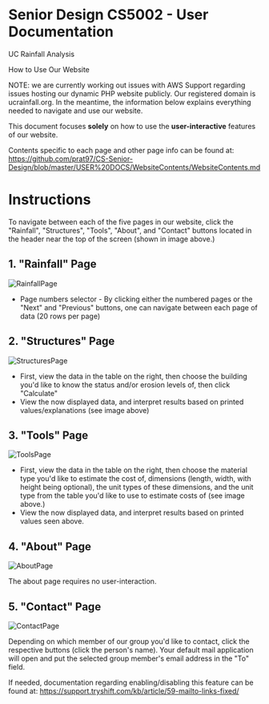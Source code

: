 # Senior Design CS5002 - User Documentation

UC Rainfall Analysis

How to Use Our Website

NOTE: we are currently working out issues with AWS Support regarding issues hosting our dynamic PHP website publicly. Our registered domain is ucrainfall.org. In the meantime, the information below explains everything needed to navigate and use our website. 

This document focuses **solely** on how to use the **user-interactive** features of our website.

Contents specific to each page and other page info can be found at: 
https://github.com/prat97/CS-Senior-Design/blob/master/USER%20DOCS/WebsiteContents/WebsiteContents.md

# Instructions

To navigate between each of the five pages in our website, click the "Rainfall", "Structures", "Tools", "About", and "Contact" buttons located in the header near the top of the screen (shown in image above.)

<h2>1. "Rainfall" Page</h2>

![RainfallPage](https://github.com/prat97/CS-Senior-Design/blob/master/USER%20DOCS/Pictures/RainfallPage.png)

 * Page numbers selector - By clicking either the numbered pages or the "Next" and "Previous" buttons, one can navigate between each page of data (20 rows per page)

<h2>2. "Structures" Page</h2>

![StructuresPage](https://github.com/prat97/CS-Senior-Design/blob/master/USER%20DOCS/Pictures/StructuresPage.png)

 * First, view the data in the table on the right, then choose the building you'd like to know the status and/or erosion levels of, then click "Calculate"
 * View the now displayed data, and interpret results based on printed values/explanations (see image above)

<h2>3. "Tools" Page</h2>

![ToolsPage](https://github.com/prat97/CS-Senior-Design/blob/master/USER%20DOCS/Pictures/ToolsPage.png)

 * First, view the data in the table on the right, then choose the material type you'd like to estimate the cost of, dimensions (length, width, with height being optional), the unit types of these dimensions, and the unit type from the table you'd like to use to estimate costs of (see image above.)
 * View the now displayed data, and interpret results based on printed values seen above.

<h2>4. "About" Page</h2>

![AboutPage](https://github.com/prat97/CS-Senior-Design/blob/master/USER%20DOCS/Pictures/AboutPage.png)

The about page requires no user-interaction.


<h2>5. "Contact" Page</h2>

![ContactPage](https://github.com/prat97/CS-Senior-Design/blob/master/USER%20DOCS/Pictures/ContactPage.png)

Depending on which member of our group you'd like to contact, click the respective buttons (click the person's name). Your default mail application will open and put the selected group member's email address in the "To" field.

If needed, documentation regarding enabling/disabling this feature can be found at:
https://support.tryshift.com/kb/article/59-mailto-links-fixed/




